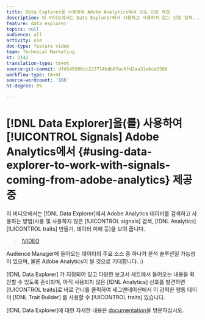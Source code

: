 ```yaml
---
title: Data Explorer을 사용하여 Adobe Analytics에서 오는 신호 작업
description: 이 비디오에서는 Data Explorer에서 사용하고 사용하지 않는 신호 검색, Analytics 특성 만들기, 데이터 이해 등 Adobe Analytics 데이터를 검색하고 사용하는 방법을 보여 줍니다.
feature: data explorer
topics: null
audience: all
activity: use
doc-type: feature video
team: Technical Marketing
kt: 2142
translation-type: tm+mt
source-git-commit: dfd549508cc223714bdb07ac6fd2aa31e6ca5586
workflow-type: tm+mt
source-wordcount: '166'
ht-degree: 0%

---
```



# [!DNL Data Explorer]을(를) 사용하여 [!UICONTROL Signals] Adobe Analytics에서 {#using-data-explorer-to-work-with-signals-coming-from-adobe-analytics} 제공 중

이 비디오에서는 [!DNL Data Explorer]에서 Adobe Analytics 데이터를 검색하고 사용하는 방법(사용 및 사용하지 않은 [!UICONTROL signals] 검색, [!DNL Analytics] [!UICONTROL traits] 만들기, 데이터 이해 등)을 보여 줍니다.

>[!VIDEO](https://video.tv.adobe.com/v/25150/?quality=12)

Audience Manager에 들어오는 데이터의 주요 소스 중 하나가 분석 솔루션일 가능성이 있으며, 물론 Adobe Analytics이 될 것으로 기대합니다. :)

[!DNL Data Explorer] 가 지정되어 있고 다양한 보고서 세트에서 들어오는 내용을 확인할 수 있도록 준비되며, 아직 사용되지 않은  [!DNL Analytics] 신호를 발견하면 [!UICONTROL traits]로 바로 건너를 클릭하여 세그멘테이션에서 이 강력한 행동 데이터 [!DNL Trait Builder] 를 사용할 수  [!UICONTROL traits] 있습니다.

[!DNL Data Explorer]에 대한 자세한 내용은 [documentation](https://experiencecloud.adobe.com/resources/help/en_US/aam/data-explorer.html)을 방문하십시오.